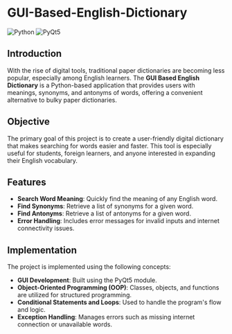 # GUI-Based-English-Dictionary
![Python](https://img.shields.io/badge/Python-3.8%2B-blue)
![PyQt5](https://img.shields.io/badge/PyQt5-%5E5.15.2-green)

## Introduction

With the rise of digital tools, traditional paper dictionaries are becoming less popular, especially among English learners. The **GUI Based English Dictionary** is a Python-based application that provides users with meanings, synonyms, and antonyms of words, offering a convenient alternative to bulky paper dictionaries.

## Objective

The primary goal of this project is to create a user-friendly digital dictionary that makes searching for words easier and faster. This tool is especially useful for students, foreign learners, and anyone interested in expanding their English vocabulary.

## Features

- **Search Word Meaning**: Quickly find the meaning of any English word.
- **Find Synonyms**: Retrieve a list of synonyms for a given word.
- **Find Antonyms**: Retrieve a list of antonyms for a given word.
- **Error Handling**: Includes error messages for invalid inputs and internet connectivity issues.

## Implementation

The project is implemented using the following concepts:

- **GUI Development**: Built using the PyQt5 module.
- **Object-Oriented Programming (OOP)**: Classes, objects, and functions are utilized for structured programming.
- **Conditional Statements and Loops**: Used to handle the program's flow and logic.
- **Exception Handling**: Manages errors such as missing internet connection or unavailable words.
